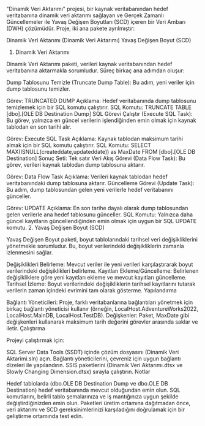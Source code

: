 "Dinamik Veri Aktarımı" projesi, bir kaynak veritabanından hedef veritabanına dinamik veri aktarımı sağlayan ve Gerçek Zamanlı Güncellemeler ile Yavaş Değişen Boyutları (SCD) içeren bir Veri Ambarı (DWH) çözümüdür. Proje, iki ana pakete ayrılmıştır:

Dinamik Veri Aktarımı (Dinamik Veri Aktarımı)
Yavaş Değişen Boyut (SCD)
1. Dinamik Veri Aktarımı

Dinamik Veri Aktarımı paketi, verileri kaynak veritabanından hedef veritabanına aktarmakla sorumludur. Süreç birkaç ana adımdan oluşur:

Dump Tablosunu Temizle (Truncate Dump Table): Bu adım, yeni veriler için dump tablosunu temizler.

Görev: TRUNCATED DUMP
Açıklama: Hedef veritabanında dump tablosunu temizlemek için bir SQL komutu çalıştırır.
SQL Komutu: TRUNCATE TABLE [dbo].[OLE DB Destination Dump]
SQL Görevi Çalıştır (Execute SQL Task): Bu görev, yalnızca en güncel verilerin işlendiğinden emin olmak için kaynak tablodan en son tarihi alır.

Görev: Execute SQL Task
Açıklama: Kaynak tablodan maksimum tarihi almak için bir SQL komutu çalıştırır.
SQL Komutu: SELECT MAX(ISNULL(createddate,updateddate)) as MaxDate FROM [dbo].[OLE DB Destination]
Sonuç Seti: Tek satır
Veri Akış Görevi (Data Flow Task): Bu görev, verileri kaynak tablodan dump tablosuna aktarır.

Görev: Data Flow Task
Açıklama: Verileri kaynak tablodan hedef veritabanındaki dump tablosuna aktarır.
Güncelleme Görevi (Update Task): Bu adım, dump tablosundan gelen yeni verilerle hedef veritabanını günceller.

Görev: UPDATE
Açıklama: En son tarihe dayalı olarak dump tablosundan gelen verilerle ana hedef tablosunu günceller.
SQL Komutu: Yalnızca daha güncel kayıtların güncellendiğinden emin olmak için uygun bir SQL UPDATE komutu.
2. Yavaş Değişen Boyut (SCD)

Yavaş Değişen Boyut paketi, boyut tablolarındaki tarihsel veri değişikliklerini yönetmekle sorumludur. Bu, boyut verilerindeki değişikliklerin zamanla izlenmesini sağlar.

Değişiklikleri Belirleme: Mevcut veriler ile yeni verileri karşılaştırarak boyut verilerindeki değişiklikleri belirleme.
Kayıtları Ekleme/Güncelleme: Belirlenen değişikliklere göre yeni kayıtları ekleme ve mevcut kayıtları güncelleme.
Tarihsel İzleme: Boyut verilerindeki değişikliklerin tarihsel kayıtlarını tutarak verilerin zaman içindeki evrimini tam olarak gösterme.
Yapılandırma

Bağlantı Yöneticileri: Proje, farklı veritabanlarına bağlantıları yönetmek için birkaç bağlantı yöneticisi kullanır (örneğin, LocalHost.AdventureWorks2022, LocalHost.MainDB, LocalHost.TestDB).
Değişkenler: Paket, MaxDate gibi değişkenleri kullanarak maksimum tarih değerini görevler arasında saklar ve iletir.
Çalıştırma

Projeyi çalıştırmak için:

SQL Server Data Tools (SSDT) içinde çözüm dosyasını (Dinamik Veri Aktarimi.sln) açın.
Bağlantı yöneticilerini, çevreniz için uygun bağlantı dizeleri ile yapılandırın.
SSIS paketlerini (Dinamik Veri Aktarımı.dtsx ve Slowly Changing Dimension.dtsx) sırayla çalıştırın.
Notlar

Hedef tablolarda (dbo.OLE DB Destination Dump ve dbo.OLE DB Destination) hedef veritabanında mevcut olduğundan emin olun.
SQL komutlarını, belirli tablo şemalarınıza ve iş mantığınıza uygun şekilde değiştirdiğinizden emin olun.
Paketleri üretim ortamına dağıtmadan önce, veri aktarımı ve SCD gereksinimlerinizi karşıladığını doğrulamak için bir geliştirme ortamında test edin.
